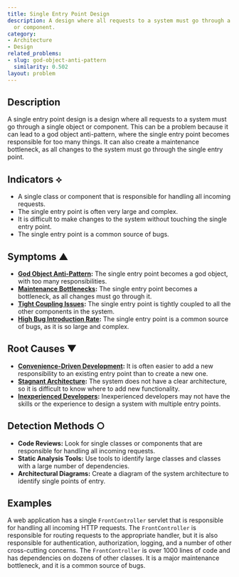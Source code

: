 ```yaml
---
title: Single Entry Point Design
description: A design where all requests to a system must go through a single object
  or component.
category:
- Architecture
- Design
related_problems:
- slug: god-object-anti-pattern
  similarity: 0.502
layout: problem
---
```


## Description
A single entry point design is a design where all requests to a system must go through a single object or component. This can be a problem because it can lead to a god object anti-pattern, where the single entry point becomes responsible for too many things. It can also create a maintenance bottleneck, as all changes to the system must go through the single entry point.

## Indicators ⟡
- A single class or component that is responsible for handling all incoming requests.
- The single entry point is often very large and complex.
- It is difficult to make changes to the system without touching the single entry point.
- The single entry point is a common source of bugs.

## Symptoms ▲
- **[God Object Anti-Pattern](god-object-anti-pattern.md):** The single entry point becomes a god object, with too many responsibilities.
- **[Maintenance Bottlenecks](maintenance-bottlenecks.md):** The single entry point becomes a bottleneck, as all changes must go through it.
- **[Tight Coupling Issues](tight-coupling-issues.md):** The single entry point is tightly coupled to all the other components in the system.
- **[High Bug Introduction Rate](high-bug-introduction-rate.md):** The single entry point is a common source of bugs, as it is so large and complex.

## Root Causes ▼
- **[Convenience-Driven Development](convenience-driven-development.md):** It is often easier to add a new responsibility to an existing entry point than to create a new one.
- **[Stagnant Architecture](stagnant-architecture.md):** The system does not have a clear architecture, so it is difficult to know where to add new functionality.
- **[Inexperienced Developers](inexperienced-developers.md):** Inexperienced developers may not have the skills or the experience to design a system with multiple entry points.

## Detection Methods ○
- **Code Reviews:** Look for single classes or components that are responsible for handling all incoming requests.
- **Static Analysis Tools:** Use tools to identify large classes and classes with a large number of dependencies.
- **Architectural Diagrams:** Create a diagram of the system architecture to identify single points of entry.

## Examples
A web application has a single `FrontController` servlet that is responsible for handling all incoming HTTP requests. The `FrontController` is responsible for routing requests to the appropriate handler, but it is also responsible for authentication, authorization, logging, and a number of other cross-cutting concerns. The `FrontController` is over 1000 lines of code and has dependencies on dozens of other classes. It is a major maintenance bottleneck, and it is a common source of bugs.
